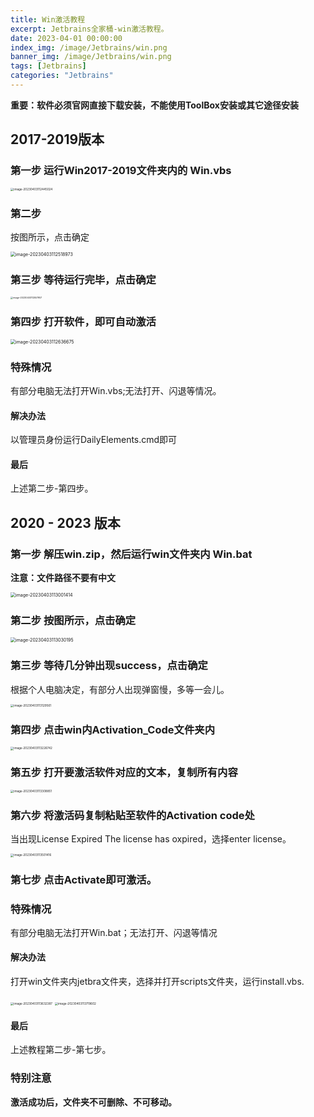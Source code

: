 ```yaml
---
title: Win激活教程
excerpt: Jetbrains全家桶-win激活教程。
date: 2023-04-01 00:00:00
index_img: /image/Jetbrains/win.png
banner_img: /image/Jetbrains/win.png
tags: [Jetbrains]
categories: "Jetbrains"
---
```


**重要：软件必须官网直接下载安装，不能使用ToolBox安装或其它途径安装**



## 2017-2019版本

### 第一步 运行Win2017-2019文件夹内的 Win.vbs

<img src="https://typora-qiao-1309453114.cos.ap-shanghai.myqcloud.com/hex-info/image-20230403112445024.png" alt="image-20230403112445024" style="zoom:33%;" />

### 第二步

按图所示，点击确定

<img src="https://typora-qiao-1309453114.cos.ap-shanghai.myqcloud.com/hex-info/image-20230403112518973.png" alt="image-20230403112518973" style="zoom: 50%;" />

### 第三步 等待运行完毕，点击确定

<img src="https://typora-qiao-1309453114.cos.ap-shanghai.myqcloud.com/hex-info/image-20230403112557957.png" alt="image-20230403112557957" style="zoom: 25%;" />

### 第四步 打开软件，即可自动激活

<img src="https://typora-qiao-1309453114.cos.ap-shanghai.myqcloud.com/hex-info/image-20230403112636675.png" alt="image-20230403112636675" style="zoom: 50%;" />

### 特殊情况

有部分电脑无法打开Win.vbs;无法打开、闪退等情况。

#### 解决办法

以管理员身份运行DailyElements.cmd即可

#### 最后 

上述第二步-第四步。

## 2020 - 2023 版本

### 第一步 解压win.zip，然后运行win文件夹内 Win.bat

**注意：文件路径不要有中文**

<img src="https://typora-qiao-1309453114.cos.ap-shanghai.myqcloud.com/hex-info/image-20230403113001414.png" alt="image-20230403113001414" style="zoom:50%;" />

### 第二步 按图所示，点击确定

<img src="https://typora-qiao-1309453114.cos.ap-shanghai.myqcloud.com/hex-info/image-20230403113030195.png" alt="image-20230403113030195" style="zoom: 50%;" />

### 第三步 等待几分钟出现success，点击确定

根据个人电脑决定，有部分人出现弹窗慢，多等一会儿。

<img src="https://typora-qiao-1309453114.cos.ap-shanghai.myqcloud.com/hex-info/image-20230403113129561.png" alt="image-20230403113129561" style="zoom:33%;" />

### 第四步 点击win内Activation_Code文件夹内

<img src="https://typora-qiao-1309453114.cos.ap-shanghai.myqcloud.com/hex-info/image-20230403113226742.png" alt="image-20230403113226742" style="zoom:33%;" />

### 第五步 打开要激活软件对应的文本，复制所有内容

<img src="https://typora-qiao-1309453114.cos.ap-shanghai.myqcloud.com/hex-info/image-20230403113308851.png" alt="image-20230403113308851" style="zoom:33%;" />

### 第六步 将激活码复制粘贴至软件的Activation code处

当出现License Expired The license has oxpired，选择enter license。

<img src="https://typora-qiao-1309453114.cos.ap-shanghai.myqcloud.com/hex-info/image-20230403113501416.png" alt="image-20230403113501416" style="zoom:33%;" />

### 第七步 点击Activate即可激活。

### 特殊情况

有部分电脑无法打开Win.bat；无法打开、闪退等情况

#### 解决办法

打开win文件夹内jetbra文件夹，选择并打开scripts文件夹，运行install.vbs.

<img src="https://typora-qiao-1309453114.cos.ap-shanghai.myqcloud.com/hex-info/image-20230403113632387.png" alt="image-20230403113632387" style="zoom:33%;" />

<img src="https://typora-qiao-1309453114.cos.ap-shanghai.myqcloud.com/hex-info/image-20230403113719602.png" alt="image-20230403113719602" style="zoom:33%;" />

#### 最后

上述教程第二步-第七步。

### 特别注意

**激活成功后，文件夹不可删除、不可移动。**

